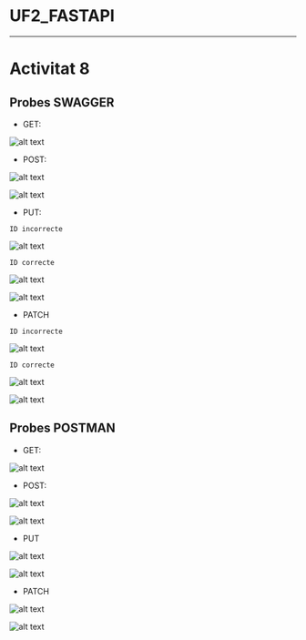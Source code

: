 # UF2_FASTAPI

---

# Activitat 8

## Probes SWAGGER

- GET:

![alt text](ACTIVITAT_8/screenshots/image-2.png)

- POST:

![alt text](ACTIVITAT_8/screenshots/image.png)

![alt text](ACTIVITAT_8/screenshots/image-1.png)

- PUT:

`ID incorrecte`

![alt text](ACTIVITAT_8/screenshots/image-3.png)

`ID correcte`

![alt text](ACTIVITAT_8/screenshots/image-4.png)

![alt text](ACTIVITAT_8/screenshots/image-5.png)

- PATCH

`ID incorrecte`

![alt text](ACTIVITAT_8/screenshots/image-6.png)

`ID correcte`

![alt text](ACTIVITAT_8/screenshots/image-7.png)

![alt text](ACTIVITAT_8/screenshots/image-8.png)

## Probes POSTMAN

- GET:

![alt text](ACTIVITAT_8/screenshots/image-11.png)

- POST:

![alt text](ACTIVITAT_8/screenshots/image-9.png)

![alt text](ACTIVITAT_8/screenshots/image-10.png)

- PUT

![alt text](ACTIVITAT_8/screenshots/image-12.png)

![alt text](ACTIVITAT_8/screenshots/image-13.png)

- PATCH

![alt text](ACTIVITAT_8/screenshots/image-14.png)

![alt text](ACTIVITAT_8/screenshots/image-15.png)